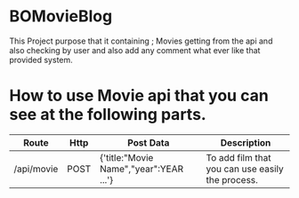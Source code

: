 # BOMovieBlog
This Project purpose that it containing ; Movies getting from the api and also checking by user and also add any comment what ever like  that provided system.

# How to use Movie api that you can see at the following parts.

|Route |Http|Post Data| Description|
|------|----|---------|------------|
|/api/movie|POST|{'title:"Movie Name","year":YEAR ...'}|To add film that you can use easily the process.

